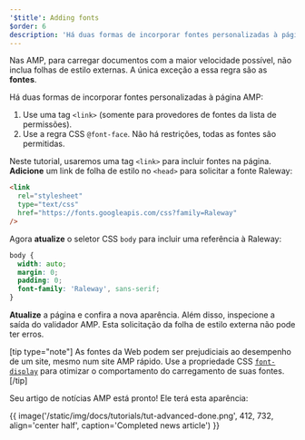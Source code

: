 ```yaml
---
'$title': Adding fonts
$order: 6
description: 'Há duas formas de incorporar fontes personalizadas à página AMP: 1. Use uma tag <link> (somente para provedores de fontes da lista de permissões).'
---
```


Nas AMP, para carregar documentos com a maior velocidade possível, não inclua folhas de estilo externas. A única exceção a essa regra são as **fontes**.

Há duas formas de incorporar fontes personalizadas à página AMP:

1. Use uma tag `<link>` (somente para provedores de fontes da lista de permissões).
2. Use a regra CSS `@font-face`. Não há restrições, todas as fontes são permitidas.

Neste tutorial, usaremos uma tag `<link>` para incluir fontes na página. **Adicione** um link de folha de estilo no `<head>` para solicitar a fonte Raleway:

```html
<link
  rel="stylesheet"
  type="text/css"
  href="https://fonts.googleapis.com/css?family=Raleway"
/>
```

Agora **atualize** o seletor CSS `body` para incluir uma referência à Raleway:

```css
body {
  width: auto;
  margin: 0;
  padding: 0;
  font-family: 'Raleway', sans-serif;
}
```

**Atualize** a página e confira a nova aparência. Além disso, inspecione a saída do validador AMP. Esta solicitação da folha de estilo externa não pode ter erros.

[tip type="note"] As fontes da Web podem ser prejudiciais ao desempenho de um site, mesmo num site AMP rápido. Use a propriedade CSS [`font-display`](https://developer.mozilla.org/en-US/docs/Web/CSS/@font-face/font-display) para otimizar o comportamento do carregamento de suas fontes. [/tip]

Seu artigo de notícias AMP está pronto! Ele terá esta aparência:

{{ image('/static/img/docs/tutorials/tut-advanced-done.png', 412, 732, align='center half', caption='Completed news article') }}
